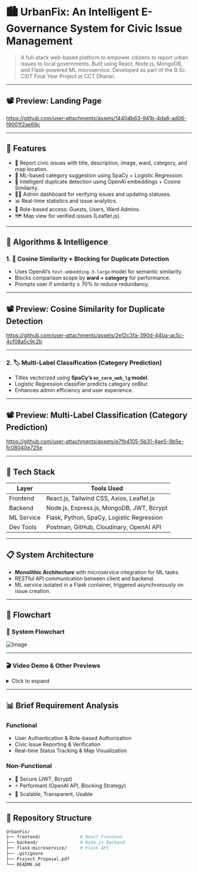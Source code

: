 # 🏙️ UrbanFix: An Intelligent E-Governance System for Civic Issue Management

> A full-stack web-based platform to empower citizens to report urban issues to local governments. Built using React, Node.js, MongoDB, and Flask-powered ML microservice. Developed as part of the B.Sc. CSIT Final Year Project at CCT Dharan.


---

## 📽️ Preview: Landing Page

https://github.com/user-attachments/assets/14404b63-941b-4da8-ad06-f9001f2ae69c

---

## 📌 Features

- 🚀 Report civic issues with title, description, image, ward, category, and map location.
- 🧠 ML-based category suggestion using SpaCy + Logistic Regression.
- 🧭 Intelligent duplicate detection using OpenAI embeddings + Cosine Similarity.
- 🧑‍💼 Admin dashboard for verifying issues and updating statuses.
- 📊 Real-time statistics and issue analytics.
- 🧾 Role-based access: Guests, Users, Ward Admins.
- 🗺️ Map view for verified issues (Leaflet.js).

---

## 🧠 Algorithms & Intelligence

### 1. 🔁 Cosine Similarity + Blocking for Duplicate Detection
- Uses OpenAI’s `text-embedding-3-large` model for semantic similarity.
- Blocks comparison scope by **ward + category** for performance.
- Prompts user if similarity ≥ 70% to reduce redundancy.

---

## 📽️ Preview: Cosine Similarity for Duplicate Detection

https://github.com/user-attachments/assets/2e12c3fa-390d-44ba-ac5c-4cf08a5c9c2b

---


### 2. 🏷️ Multi-Label Classification (Category Prediction)
- Titles vectorized using **SpaCy’s `en_core_web_lg` model**.
- Logistic Regression classifier predicts category onBlur.
- Enhances admin efficiency and user experience.

---

## 📽️ Preview: Multi-Label Classification (Category Prediction)

https://github.com/user-attachments/assets/e7fb4105-5b31-4ae5-9b5e-fc08040e725e

---

## 🧩 Tech Stack

| Layer       | Tools Used                                    |
|-------------|-----------------------------------------------|
| Frontend    | React.js, Tailwind CSS, Axios, Leaflet.js     |
| Backend     | Node.js, Express.js, MongoDB, JWT, Bcrypt     |
| ML Service  | Flask, Python, SpaCy, Logistic Regression     |
| Dev Tools   | Postman, GitHub, Cloudinary, OpenAI API       |

---

## 📋 System Architecture

- **Monolithic Architecture** with microservice integration for ML tasks.
- RESTful API communication between client and backend.
- ML service isolated in a Flask container, triggered asynchronously on issue creation.

---

## 🔄 Flowchart

### 🧭 System Flowchart  
![Image](https://github.com/user-attachments/assets/ac03d352-1147-4d6a-972f-d6cd9e8b6a58)

---

### 🎬 Video Demo & Other Previews
<details>
<summary>Click to expand</summary>

### User Dashboard
https://github.com/user-attachments/assets/0efb6bc0-e273-46e5-9c9b-603aafac0736

### All Issues View
https://github.com/user-attachments/assets/5e4269d0-9958-4736-a142-47e2218f25fe

### Map View
https://github.com/user-attachments/assets/57cac05c-0138-4fdb-b4c6-dc42a2381eeb

### Analytics View
https://github.com/user-attachments/assets/d282c992-4ef0-40ed-99f0-29b8906673c7

### Verification Panel
https://github.com/user-attachments/assets/fccac6fc-df81-40fa-ab4c-0fc84e579804

### Hall of Fame
https://github.com/user-attachments/assets/b70b7a4b-e73b-4052-adf8-4d755d42ec96

</details>

---

## 📊 Brief Requirement Analysis

### Functional
- User Authentication & Role-based Authorization
- Civic Issue Reporting & Verification
- Real-time Status Tracking & Map Visualization

### Non-Functional
- 🔐 Secure (JWT, Bcrypt)
- ⚡ Performant (OpenAI API, Blocking Strategy)
- 🔧 Scalable, Transparent, Usable

---

## 📁 Repository Structure

```bash
UrbanFix/
├── frontend/               # React Frontend 
├── backend/                # Node.js Backend
├── flask-microservice/     # Flask API
├── .gitignore
├── Project_Proposal.pdf
└── README.md
